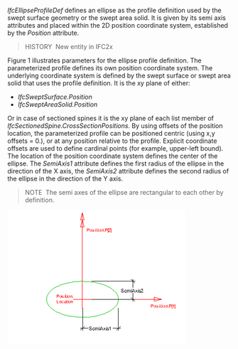 _IfcEllipseProfileDef_ defines an ellipse as the profile definition used by the swept surface geometry or the swept area solid. It is given by its semi axis attributes and placed within the 2D position coordinate system, established by the _Position_ attribute.

> HISTORY&nbsp; New entity in IFC2x

Figure 1 illustrates parameters for the ellipse profile definition. The parameterized profile defines its own position coordinate system. The underlying coordinate system is defined by the swept surface or swept area solid that uses the profile definition. It is the xy plane of either:

* _IfcSweptSurface.Position_
* _IfcSweptAreaSolid.Position_

Or in case of sectioned spines it is the xy plane of each list member of _IfcSectionedSpine.CrossSectionPositions_. By using offsets of the position location, the parameterized profile can be positioned centric (using x,y offsets = 0.), or at any position relative to the profile. Explicit coordinate offsets are used to define cardinal points (for example, upper-left bound). The location of the position coordinate system defines the center of the ellipse. The _SemiAxis1_ attribute defines the first radius of the ellipse in the direction of the X axis, the _SemiAxis2_ attribute defines the second radius of the ellipse in the direction of the Y axis.

> NOTE&nbsp; The semi axes of the ellipse are rectangular to each other by definition.

!["ellipse profile"](../../../../../../figures/ifcellipseprofiledef-layout1.gif "Figure 1 &mdash; Ellipse profile")